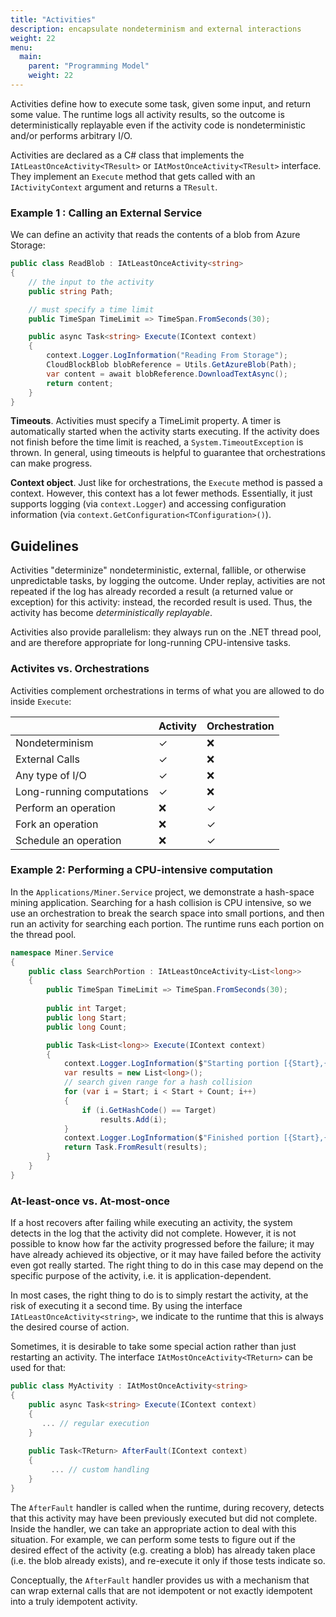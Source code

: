 ```yaml
---
title: "Activities"
description: encapsulate nondeterminism and external interactions
weight: 22
menu:
  main: 
    parent: "Programming Model"
    weight: 22
---
```


Activities define how to execute some task, given some input, and return some value. The runtime logs all activity results, so the outcome is deterministically replayable even if the activity code is nondeterministic and/or performs arbitrary I/O.

Activities are declared as a C# class that implements the `IAtLeastOnceActivity<TResult>` or `IAtMostOnceActivity<TResult>` interface. They implement an `Execute` method that gets called with an `IActivityContext` argument and returns a `TResult`.

### Example 1 : Calling an External Service

We can define an activity that reads the contents of a blob from Azure Storage:

```c#
public class ReadBlob : IAtLeastOnceActivity<string>
{
    // the input to the activity
    public string Path;

    // must specify a time limit
    public TimeSpan TimeLimit => TimeSpan.FromSeconds(30);

    public async Task<string> Execute(IContext context)
    {
        context.Logger.LogInformation("Reading From Storage");
        CloudBlockBlob blobReference = Utils.GetAzureBlob(Path);
        var content = await blobReference.DownloadTextAsync();
        return content;
    }
}
```

**Timeouts**. Activities must specify a TimeLimit property. A timer is automatically started when the activity starts executing. If the activity does not finish before the time limit is reached, a `System.TimeoutException` is thrown. In general, using timeouts is helpful to guarantee that orchestrations can make progress.

**Context object**. Just like for orchestrations, the `Execute` method is passed a context. However, this context has a lot fewer methods. Essentially, it just supports logging (via `context.Logger`) and accessing configuration information (via `context.GetConfiguration<TConfiguration>()`).

## Guidelines

Activities "determinize" nondeterministic, external, fallible, or otherwise unpredictable tasks, by logging the outcome. Under replay, activities are not repeated if the log has already recorded a result (a returned value or exception) for this activity: instead, the recorded result is used. Thus, the activity has become *deterministically replayable*.  

 Activities also provide parallelism: they always run on the .NET thread pool, and are therefore appropriate for long-running CPU-intensive tasks.

### Activites vs. Orchestrations

Activities complement orchestrations in terms of what you are allowed to do inside `Execute`:

|                    | Activity  |  Orchestration |
|--------------------|-----------|----------------|
| Nondeterminism            | ✓  | ❌ |
| External Calls            | ✓  | ❌ |
| Any type of I/O           | ✓  | ❌ |
| Long-running computations | ✓  | ❌ |
| Perform an operation      | ❌ | ✓  |
| Fork an operation         | ❌ | ✓  |
| Schedule an operation     | ❌ | ✓  |

### Example 2: Performing a CPU-intensive computation

In the `Applications/Miner.Service` project, we demonstrate a hash-space mining application.  Searching for a hash collision is CPU intensive, so we use an orchestration to break the search space into small portions, and then run an activity for searching each portion. The runtime runs each portion on the thread pool.

```c#
namespace Miner.Service
{
    public class SearchPortion : IAtLeastOnceActivity<List<long>>
    {
        public TimeSpan TimeLimit => TimeSpan.FromSeconds(30);
 
        public int Target;
        public long Start;
        public long Count;

        public Task<List<long>> Execute(IContext context)
        {
            context.Logger.LogInformation($"Starting portion [{Start},{Start + Count})");
            var results = new List<long>();
            // search given range for a hash collision
            for (var i = Start; i < Start + Count; i++)
            {
                if (i.GetHashCode() == Target)
                    results.Add(i);
            }
            context.Logger.LogInformation($"Finished portion [{Start},{Start + Count})");
            return Task.FromResult(results);
        }
    }
}
```

### At-least-once vs. At-most-once

If a host recovers after failing while executing an activity, the system detects in the log that the activity did not complete. However, it is not possible to know how far the activity progressed before the failure; it may have already achieved its objective, or it may have failed before the activity even got really started. The right thing to do in this case may depend on the specific purpose of the activity, i.e. it is application-dependent.

In most cases, the right thing to do is to simply restart the activity, at the risk of executing it a second time. By using the interface `IAtLeastOnceActivity<string>`, we indicate to the runtime that this is always the desired course of action.

Sometimes, it is desirable to take some special action rather than just restarting an activity. The interface `IAtMostOnceActivity<TReturn>` can be used for that:

```c#
public class MyActivity : IAtMostOnceActivity<string>
{
    public async Task<string> Execute(IContext context)
    {
       ... // regular execution
    }
    
    public Task<TReturn> AfterFault(IContext context)
    {
         ... // custom handling
    }
}
```

The `AfterFault` handler is called when the runtime, during recovery, detects that this activity may have been previously executed but did not complete. Inside the handler, we can take an appropriate action to deal with this situation. For example, we can perform some tests to figure out if the desired effect of the activity (e.g. creating a blob) has already taken place (i.e. the blob already exists), and re-execute it only if those tests indicate so.

Conceptually, the `AfterFault` handler provides us with a mechanism that can wrap external calls that are not idempotent or not exactly idempotent into a truly idempotent activity.



